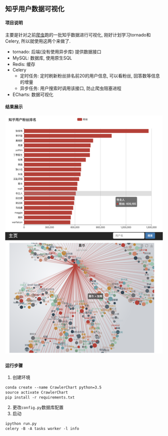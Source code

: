 ## 知乎用户数据可视化

#### 项目说明
主要是针对之前[爬虫](https://github.com/qshine/Zhihu)跑的一批知乎数据进行可视化, 刚好计划学习tornado和Celery, 所以就使用这两个来做了.

- tornado: 后端(没有使用异步库) 提供数据接口
- MySQL: 数据库, 使用原生SQL
- Redis: 缓存
- Celery
    - 定时任务: 定时刷新粉丝排名前20的用户信息, 可以看粉丝, 回答数等信息的增量
    - 异步任务: 用户搜索时调用该接口, 防止爬虫阻塞进程
- ECharts: 数据可视化

#### 结果展示
![用户粉丝排名](images/WX20171127-162806@2x.png)
![关注关系](images/WX20171127-162831@2x.png)

#### 运行步骤
1. 创建环境
```
conda create --name CrawlerChart python=3.5
source activate CrawlerChart
pip install -r requirements.txt
```
2. 更改`config.py`数据库配置
3. 启动
```
ipython run.py
celery -B -A tasks worker -l info
```


